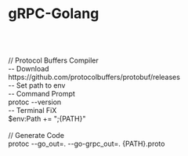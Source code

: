 # gRPC-Golang
<br/>
<br/>
<br/>
// Protocol Buffers Compiler <br/>
-- Download <br/>
https://github.com/protocolbuffers/protobuf/releases <br/>
-- Set path to env <br/>
-- Command Prompt <br/>
protoc --version <br/>
-- Terminal FiX <br/>
$env:Path += ";{PATH}" <br/>
<br/>
// Generate Code <br/>
protoc --go_out=. --go-grpc_out=. {PATH}.proto <br/>
